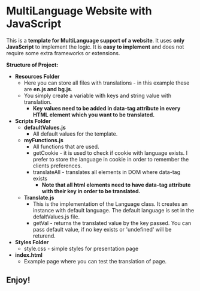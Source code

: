 # MultiLanguage Website with JavaScript

This is a <b>template for MultiLanguage support of a website</b>.
It uses <b>only JavaScript</b> to implement the logic.
It is <b>easy to implement</b> and does not require some extra frameworks or extensions.

<b>Structure of Project:</b>
- <b>Resources Folder</b>
    - Here you can store all files with translations - in this example these are <b>en.js and bg.js</b>. 
    - You simply create a variable with keys and string value with translation.
        - <b>Key values need to be added in data-tag attribute in every HTML element which you want to be translated.</b>
- <b>Scripts Folder</b>
    - <b>defaultValues.js</b>
        - All default values for the template.
    - <b>myFunctions.js</b>
        - All functions that are used.
        - getCookie - it is used to check if cookie with language exists. I prefer to store the language in cookie in order to remember the clients preferences.
        - translateAll - translates all elements in DOM where data-tag exists
            - <b>Note that all html elements need to have data-tag attribute with their key in order to be translated.</b>
    - <b>Translate.js</b>
        - This is the implementation of the Language class. It creates an instance with default language. The default language is set in the defaltValues.js file.
        - getVal - returns the translated value by the key passed. You can pass default value, if no key exists or 'undefined' will be returend.
- <b>Styles Folder</b>
    - style.css - simple styles for presentation page
- <b>index.html</b>
    - Example page where you can test the translation of page.

## Enjoy!